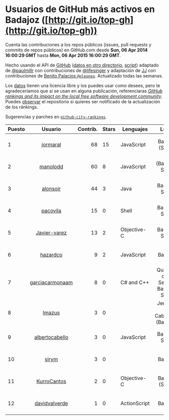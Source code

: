 # Usuarios de GitHub más activos en Badajoz ([http://git.io/top-gh](http://git.io/top-gh))



  Cuenta las contribuciones a los repos públicos (issues, pull requests y commits de repos públicos) en GitHub.com desde  **Sun, 06 Apr 2014 16:00:29 GMT** hasta **Mon, 06 Apr 2015 16:00:29 GMT**.

  Hecho usando el API de [GitHub](http://github.com) ([datos en otro directorio](https://github.com/JJ/top-github-users-data/tree/master/data), [script](https://github.com/JJ/top-github-users)) adaptado de [@paulmillr](https://github.com/paulmillr) con contribuciones de [@lifesinger](https://github.com/lifesinger) y adaptación de [JJ](http://jj.github.io) con contribuciones de [Benito Palacios `@pleonex`](http://github.com/pleonex). Actualizado todas las semanas.

  Los [datos](https://github.com/JJ/top-github-users-data/tree/master/data) tienen una licencia libre y los puedes usar como desees, pero te agradeceríamos que si se usan en alguna publicación, referenciaras [*GitHub rankings and its impact on the local free software development community*](https://thewinnower.com/papers/github-rankings-and-its-impact-on-the-local-free-software-development-community). Puedes [observar](https://github.com/JJ/top-github-users-data/subscription) el repositorio si quieres ser notificado de la actualización de los ránkings. 

  Sugerencias y parches en [`github-city-rankings`](http://github.com/JJ/github-city-rankings). 


| Puesto   |  Usuario  |Contrib.| Stars | Lenguajes   |      Lugar      |  Avatar  |
|----------|:---------:|-------:|-------|-------------|:---------------:|----------|
| 1 | [jormaral](https://github.com/jormaral) | 68 | 15 | JavaScript | Badajoz (Spain) | <img src='https://avatars2.githubusercontent.com/u/827073?v=3&s=64' width='64' height='64' title='Jorge Martín'> |
| 2 | [manolodd](https://github.com/manolodd) | 60 | 8 | JavaScript | (Badajoz) Spain | <img src='https://avatars2.githubusercontent.com/u/5189679?v=3&s=64' width='64' height='64' title='Manuel Domínguez-Dorado'> |
| 3 | [alonsoir](https://github.com/alonsoir) | 44 | 3 | Java | Badajoz, Spain | <img src='https://avatars2.githubusercontent.com/u/2405946?v=3&s=64' width='64' height='64' title='Alonso'> |
| 4 | [pacovila](https://github.com/pacovila) | 15 | 0 | Shell | Badajoz, Spain | <img src='https://avatars2.githubusercontent.com/u/3647096?v=3&s=64' width='64' height='64' title='Francisco Vila'> |
| 5 | [Javier-varez](https://github.com/Javier-varez) | 13 | 2 | Objective-C | Badajoz, Spain | <img src='https://avatars3.githubusercontent.com/u/5116453?v=3&s=64' width='64' height='64' title='Francisco Javier Alvarez Garcia'> |
| 6 | [hazardco](https://github.com/hazardco) | 9 | 2 | JavaScript | Badajoz | <img src='https://avatars0.githubusercontent.com/u/497837?v=3&s=64' width='64' height='64' title='Luis Miguel Cabezas Granado'> |
| 7 | [garciacarmonaam](https://github.com/garciacarmonaam) | 8 | 0 | C# and C++ | Quintana de la Serena, Badajoz, Spain | <img src='https://avatars0.githubusercontent.com/u/8081322?v=3&s=64' width='64' height='64' title='Ángel Manuel García Carmona'> |
| 8 | [lmazus](https://github.com/lmazus) | 3 | 0 |  | Jerez de los Caballeros (Badajoz) | <img src='https://avatars3.githubusercontent.com/u/8288319?v=3&s=64' width='64' height='64' title='Luis Mazuecos'> |
| 9 | [albertocabello](https://github.com/albertocabello) | 3 | 0 | JavaScript | Badajoz, Spain | <img src='https://avatars1.githubusercontent.com/u/3274653?v=3&s=64' width='64' height='64' title='Alberto Cabello Sánchez'> |
| 10 | [sirym](https://github.com/sirym) | 3 | 0 |  | Badajoz | <img src='https://avatars3.githubusercontent.com/u/8791586?v=3&s=64' width='64' height='64' title='SIRYM'> |
| 11 | [KurroCantos](https://github.com/KurroCantos) | 2 | 0 | Objective-C | Badajoz (Spain) | <img src='https://avatars0.githubusercontent.com/u/8928294?v=3&s=64' width='64' height='64' title='Kurro'> |
| 12 | [davidvalverde](https://github.com/davidvalverde) | 1 | 0 | ActionScript | Badajoz | <img src='https://avatars2.githubusercontent.com/u/1055256?v=3&s=64' width='64' height='64' title='David Valverde'> |
